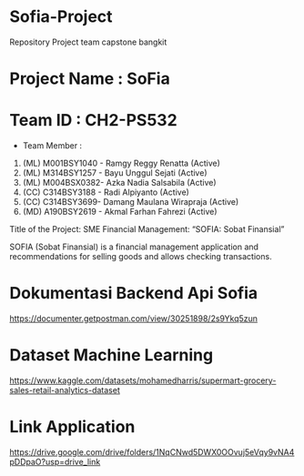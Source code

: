 # Sofia-Project
Repository Project team capstone bangkit

# Project Name		: SoFia
# Team ID		: CH2-PS532
* Team Member		: 
1. (ML) M001BSY1040 - Ramgy Reggy Renatta (Active)
2. (ML) M314BSY1257 -  Bayu Unggul Sejati (Active)
3. (ML) M004BSX0382-  Azka Nadia Salsabila (Active)
4. (CC) C314BSY3188 - Radi Alpiyanto (Active)
5. (CC) C314BSY3699- Damang Maulana Wirapraja (Active)
6. (MD) A190BSY2619 -  Akmal Farhan Fahrezi (Active)

Title of the Project:
SME Financial Management: “SOFIA: Sobat Finansial”

SOFIA (Sobat Finansial) is a financial management application and recommendations for selling goods and allows checking transactions.


# Dokumentasi Backend Api Sofia
https://documenter.getpostman.com/view/30251898/2s9Ykq5zun

# Dataset Machine Learning
https://www.kaggle.com/datasets/mohamedharris/supermart-grocery-sales-retail-analytics-dataset

# Link Application
https://drive.google.com/drive/folders/1NqCNwd5DWX0OOvuj5eVqy9vNA4pDDpaO?usp=drive_link

